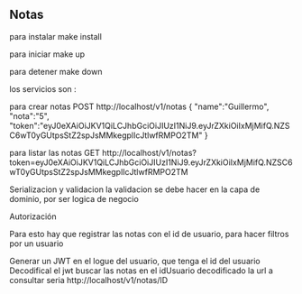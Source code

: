 Notas
-----

para instalar   make install

para iniciar    make up

para detener    make down


los servicios son : 

para crear notas
POST
http://localhost/v1/notas
 {
    "name":"Guillermo",
    "nota":"5",
    "token":"eyJ0eXAiOiJKV1QiLCJhbGciOiJIUzI1NiJ9.eyJrZXkiOiIxMjMifQ.NZSC6wT0yGUtpsStZ2spJsMMkegplIcJtlwfRMPO2TM"
 }



para listar las notas
GET
http://localhost/v1/notas?token=eyJ0eXAiOiJKV1QiLCJhbGciOiJIUzI1NiJ9.eyJrZXkiOiIxMjMifQ.NZSC6wT0yGUtpsStZ2spJsMMkegplIcJtlwfRMPO2TM





Serializacion y validacion
la validacion se debe hacer en la capa de dominio, por ser logica de negocio


Autorización

Para esto hay que registrar las notas con el id de usuario, para hacer filtros por un usuario

Generar un JWT en el logue del usuario, que tenga el id del usuario
Decodifical el jwt buscar las notas en el idUsuario decodificado
la url a consultar seria http://localhost/v1/notas/ID

